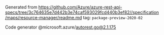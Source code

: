 Generated from https://github.com/Azure/azure-rest-api-specs/tree/3c764635e7d442b3e74caf593029fcd440b3ef82//specification/maps/resource-manager/readme.md tag: `package-preview-2020-02`

Code generator @microsoft.azure/autorest.go@2.1.175


